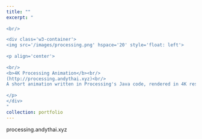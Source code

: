 ```yaml
---
title: ""
excerpt: "  
  
<br/>

<div class='w3-container'>
<img src='/images/processing.png' hspace='20' style='float: left'>
  
<p align='center'>
  
<br/>
<b>4K Processing Animation</b><br/>
(http://processing.andythai.xyz)<br/>
A short animation written in Processing's Java code, rendered in 4K resolution.<br/>
  
</p>
</div>
"
collection: portfolio
---
```


processing.andythai.xyz
